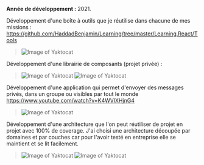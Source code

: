 **Année de développement :** 2021.</br>

Développement d'une boîte à outils que je réutilise dans chacune de mes missions : https://github.com/HaddadBenjamin/Learning/tree/master/Learning.React/Tools
> ![Image of Yaktocat](https://imgur.com/NDNAu0C.png)

Développement d'une librairie de composants (projet privée) : 
> ![Image of Yaktocat](https://imgur.com/9cXIDuA.png)
> ![Image of Yaktocat](https://imgur.com/3jSGV0y.png)

Développement d'une application qui permet d'envoyer des messages privés, dans un groupe ou visibles par tout le monde https://www.youtube.com/watch?v=K4WVlXHjnG4
> ![Image of Yaktocat](https://imgur.com/Tb4ip0L.png)

Développement d'une architecture que l'on peut réutiliser de projet en projet avec 100% de coverage.
J'ai choisi une architecture découpée par domaines et par couches car pour l'avoir testé en entreprise elle se maintient et se lit facilement.
> ![Image of Yaktocat](https://imgur.com/ZhXJp81.png)
> ![Image of Yaktocat](https://imgur.com/bBRa6Ft.png)
